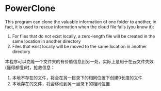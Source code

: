 # PowerClone

This program can clone the valuable information of one folder to another, in fact, it is used to rescue information when the cloud file fails (you know it):

1. For files that do not exist locally, a zero-length file will be created in the same location in another directory
2. Files that exist locally will be moved to the same location in another directory

本程序可以克隆一个文件夹的有价值信息到另一处，实际上是用于在云文件失效(懂得都懂)时，抢救信息：

1. 本地不存在的文件，将会在另一目录下的相同位置下创建0长度的文件
2. 本地存在的文件，将会移动到另一目录下的相同位置